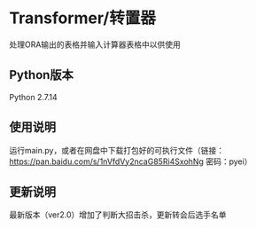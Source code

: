 # Transformer/转置器
处理ORA输出的表格并输入计算器表格中以供使用
## Python版本
Python 2.7.14
## 使用说明
运行main.py，或者在网盘中下载打包好的可执行文件（链接：https://pan.baidu.com/s/1nVfdVy2ncaG85Ri4SxohNg 密码：pyei）
## 更新说明
最新版本（ver2.0）增加了判断大招击杀，更新转会后选手名单


